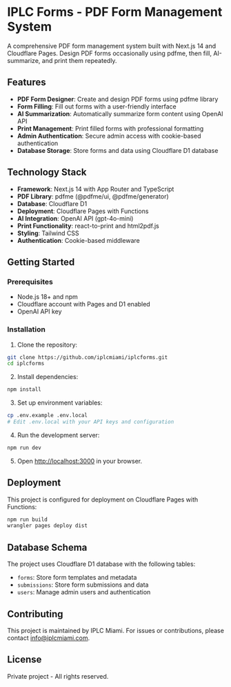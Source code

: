 # IPLC Forms - PDF Form Management System

A comprehensive PDF form management system built with Next.js 14 and Cloudflare Pages. Design PDF forms occasionally using pdfme, then fill, AI-summarize, and print them repeatedly.

## Features

- **PDF Form Designer**: Create and design PDF forms using pdfme library
- **Form Filling**: Fill out forms with a user-friendly interface
- **AI Summarization**: Automatically summarize form content using OpenAI API
- **Print Management**: Print filled forms with professional formatting
- **Admin Authentication**: Secure admin access with cookie-based authentication
- **Database Storage**: Store forms and data using Cloudflare D1 database

## Technology Stack

- **Framework**: Next.js 14 with App Router and TypeScript
- **PDF Library**: pdfme (@pdfme/ui, @pdfme/generator)
- **Database**: Cloudflare D1
- **Deployment**: Cloudflare Pages with Functions
- **AI Integration**: OpenAI API (gpt-4o-mini)
- **Print Functionality**: react-to-print and html2pdf.js
- **Styling**: Tailwind CSS
- **Authentication**: Cookie-based middleware

## Getting Started

### Prerequisites

- Node.js 18+ and npm
- Cloudflare account with Pages and D1 enabled
- OpenAI API key

### Installation

1. Clone the repository:
```bash
git clone https://github.com/iplcmiami/iplcforms.git
cd iplcforms
```

2. Install dependencies:
```bash
npm install
```

3. Set up environment variables:
```bash
cp .env.example .env.local
# Edit .env.local with your API keys and configuration
```

4. Run the development server:
```bash
npm run dev
```

5. Open [http://localhost:3000](http://localhost:3000) in your browser.

## Deployment

This project is configured for deployment on Cloudflare Pages with Functions:

```bash
npm run build
wrangler pages deploy dist
```

## Database Schema

The project uses Cloudflare D1 database with the following tables:
- `forms`: Store form templates and metadata
- `submissions`: Store form submissions and data
- `users`: Manage admin users and authentication

## Contributing

This project is maintained by IPLC Miami. For issues or contributions, please contact info@iplcmiami.com.

## License

Private project - All rights reserved.
